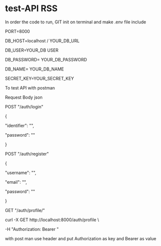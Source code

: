 # test-API RSS

<p> In order the code to run, 
  GIT init on terminal and make .env file include</p>
  
<p>PORT=8000</p>
<p>DB_HOST=localhost / YOUR_DB_URL</p>
<p>DB_USER=YOUR_DB USER</p>
<p>DB_PASSWORD= YOUR_DB_PASSWORD</p>
<p>DB_NAME= YOUR_DB_NAME</p>
<p>SECRET_KEY=YOUR_SECRET_KEY</p>

<p>To test API with postman </p>

<p>Request Body json</p>
<p> POST "/auth/login"  </p>
 <p> {  </p>
<p>  "identifier": "",  </p>
<p>  "password": ""  </p>
<p>}  </p>
  
<p>  POST "/auth/register"  </p>
<p>  {
<p>  "username": "",  </p>
<p>  "email": "",  </p>
<p>  "password": ""  </p>
<p>}  </p>

 <p> GET "/auth/profile/"  </p>
<p>curl -X GET http://localhost:8000/auth/profile \  </p>
<p>-H "Authorization: Bearer <JWT_TOKEN>"  </p>
  
 <p> with post man use header and put Authorization as key and Bearer <JWT_TOKEN> as value  </p>
  

